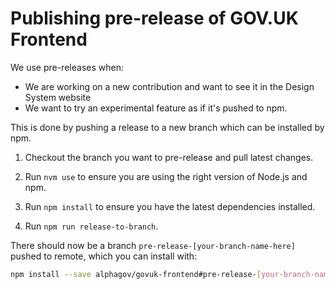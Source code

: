 # Publishing pre-release of GOV.UK Frontend

We use pre-releases when:
- We are working on a new contribution and want to see it in the Design System website
- We want to try an experimental feature as if it's pushed to npm.

This is done by pushing a release to a new branch which can be installed by npm.

1. Checkout the branch you want to pre-release and pull latest changes.

2. Run `nvm use` to ensure you are using the right version of Node.js and npm.

3. Run `npm install` to ensure you have the latest dependencies installed.

4. Run `npm run release-to-branch`.

There should now be a branch `pre-release-[your-branch-name-here]` pushed to remote, which you can install with:

```bash
npm install --save alphagov/govuk-frontend#pre-release-[your-branch-name-here]
```